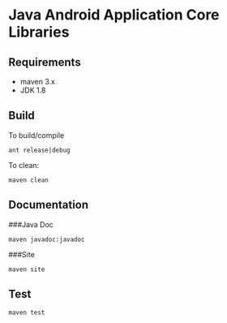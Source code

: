 # Java Android Application Core Libraries

## Requirements

- maven 3.x
- JDK 1.8

## Build

To build/compile

	ant release|debug

To clean:

	maven clean

## Documentation

###Java Doc

    maven javadoc:javadoc

###Site

    maven site

## Test

    maven test